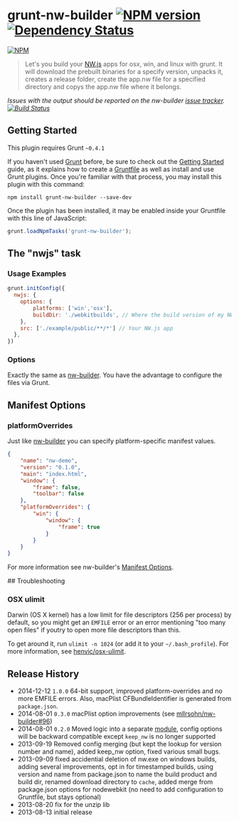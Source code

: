 # grunt-nw-builder [![NPM version][npm-image]][npm-url] [![Dependency Status][depstat-image]][depstat-url]

[![NPM](https://nodei.co/npm/grunt-nw-builder.png?downloads=true)](https://nodei.co/npm/grunt-nw-builder/)

> Let's you build your [NW.js](https://github.com/nwjs/nw.js) apps for osx, win, and linux with grunt. It will download the prebuilt binaries for a specify version, unpacks it, creates a release folder, create the app.nw file for a specified directory and copys the app.nw file where it belongs.

*Issues with the output should be reported on the nw-builder [issue tracker](https://github.com/mllrsohn/nw-builder/issues). [![Build Status][travis-image]][travis-url]*

## Getting Started
This plugin requires Grunt `~0.4.1`

If you haven't used [Grunt](http://gruntjs.com/) before, be sure to check out the [Getting Started](http://gruntjs.com/getting-started) guide, as it explains how to create a [Gruntfile](http://gruntjs.com/sample-gruntfile) as well as install and use Grunt plugins. Once you're familiar with that process, you may install this plugin with this command:

```shell
npm install grunt-nw-builder --save-dev
```

Once the plugin has been installed, it may be enabled inside your Gruntfile with this line of JavaScript:

```js
grunt.loadNpmTasks('grunt-nw-builder');
```

## The "nwjs" task


### Usage Examples

```js
grunt.initConfig({
  nwjs: {
    options: {
        platforms: ['win','osx'],
        buildDir: './webkitbuilds', // Where the build version of my NW.js app is saved
    },
    src: ['./example/public/**/*'] // Your NW.js app
  },
})
```


### Options

Exactly the same as [nw-builder](https://github.com/mllrsohn/nw-builder). You have the advantage to configure the files via Grunt.

## Manifest Options

### platformOverrides

Just like [nw-builder](https://github.com/mllrsohn/nw-builder#manifest-options) you can specify platform-specific manifest values.

```json
{
    "name": "nw-demo",
    "version": "0.1.0",
    "main": "index.html",
    "window": {
        "frame": false,
        "toolbar": false
    },
    "platformOverrides": {
        "win": {
            "window": {
                "frame": true
            }
        }
    }
}
```

For more information see nw-builder's [Manifest Options](https://github.com/mllrsohn/nw-builder#manifest-options).

## Troubleshooting

### OSX ulimit

Darwin (OS X kernel) has a low limit for file descriptors (256 per process) by default, so you might get an `EMFILE` error or an error mentioning "too many open files" if youtry to open more file descriptors than this.

To get around it, run `ulimit -n 1024` (or add it to your `~/.bash_profile`). For more information, see [henvic/osx-ulimit](https://github.com/henvic/osx-ulimit).


## Release History
- 2014-12-12    `1.0.0` 64-bit support, improved platform-overrides and no more EMFILE errors. Also, macPlist CFBundleIdentifier is generated from `package.json`.
- 2014-08-01    `0.3.0` macPlist option improvements (see [mllrsohn/nw-builder#96](https://github.com/mllrsohn/nw-builder/pull/96))
- 2014-08-01    `0.2.0` Moved logic into a separate [module](https://github.com/mllrsohn/nw-builder), config options will be backward compatible except `keep_nw` is no longer supported
- 2013-09-19    Removed config merging (but kept the lookup for version number and name), added keep_nw option, fixed various small bugs.
- 2013-09-09    fixed accidential deletion of nw.exe on windows builds, adding several improvements, opt in for timestamped builds, using version and name from package.json to name the build product and build dir, renamed download directory to `cache`, added merge from package.json options for nodewebkit (no need to add configuration to Gruntfile, but stays optional)
- 2013-08-20    fix for the unzip lib
- 2013-08-13    initial release

[npm-url]: https://npmjs.org/package/grunt-nw-builder
[npm-image]: http://img.shields.io/npm/v/grunt-nw-builder.svg?style=flat

[travis-url]: http://travis-ci.org/mllrsohn/nw-builder
[travis-image]: http://img.shields.io/travis/mllrsohn/nw-builder/master.svg?style=flat

[depstat-url]: https://david-dm.org/mllrsohn/grunt-nw-builder
[depstat-image]: https://david-dm.org/mllrsohn/grunt-nw-builder.svg?style=flat
